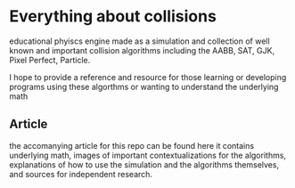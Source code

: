 # Everything about collisions

educational phyiscs engine made as a simulation and collection of well known and important collision algorithms including the AABB, SAT, GJK, Pixel Perfect, Particle.

I hope to provide a reference and resource for those learning or developing programs using these algorthms or wanting to understand the underlying math


## Article
the accomanying article for this repo can be found here 
it contains underlying math, images of important contextualizations for the algorithms, explanations of how to use the simulation and the algorithms themselves, and sources for independent research.



